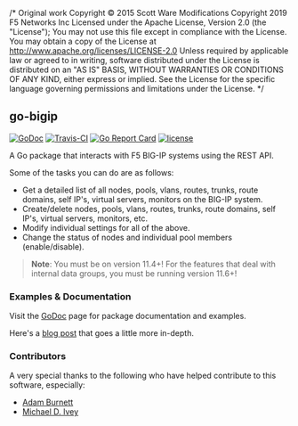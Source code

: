 /*
Original work Copyright © 2015 Scott Ware
Modifications Copyright 2019 F5 Networks Inc
Licensed under the Apache License, Version 2.0 (the "License");
You may not use this file except in compliance with the License.
You may obtain a copy of the License at http://www.apache.org/licenses/LICENSE-2.0
Unless required by applicable law or agreed to in writing, software distributed under the License is distributed on an "AS IS" BASIS,
WITHOUT WARRANTIES OR CONDITIONS OF ANY KIND, either express or implied.
See the License for the specific language governing permissions and limitations under the License.
 */
## go-bigip
[![GoDoc](https://godoc.org/github.com/f5devcentral/go-bigip?status.svg)](https://godoc.org/github.com/f5devcentral/go-bigip) [![Travis-CI](https://travis-ci.org/f5devcentral/go-bigip.svg?branch=master)](https://travis-ci.org/f5devcentral/go-bigip)
[![Go Report Card](https://goreportcard.com/badge/github.com/f5devcentral/go-bigip)](https://goreportcard.com/report/github.com/f5devcentral/go-bigip)
[![license](http://img.shields.io/badge/license-MIT-red.svg?style=flat)](https://raw.githubusercontent.com/f5devcentral/go-bigip/master/LICENSE)

A Go package that interacts with F5 BIG-IP systems using the REST API.

Some of the tasks you can do are as follows:

* Get a detailed list of all nodes, pools, vlans, routes, trunks, route domains, self IP's, virtual servers, monitors on the BIG-IP system.
* Create/delete nodes, pools, vlans, routes, trunks, route domains, self IP's, virtual servers, monitors, etc.
* Modify individual settings for all of the above.
* Change the status of nodes and individual pool members (enable/disable).

> **Note**: You must be on version 11.4+! For the features that deal with internal data groups, you must be running version 11.6+!

### Examples & Documentation
Visit the [GoDoc][godoc-go-bigip] page for package documentation and examples.

Here's a [blog post][blog] that goes a little more in-depth.

### Contributors
A very special thanks to the following who have helped contribute to this software, especially:

* [Adam Burnett](https://github.com/aburnett)
* [Michael D. Ivey](https://github.com/ivey)

[godoc-go-bigip]: http://godoc.org/github.com/f5devcentral/go-bigip
[license]: https://github.com/f5devcentral/go-bigip/blob/master/LICENSE
[blog]: http://sdubs.org/go-big-ip-or-go-home/
